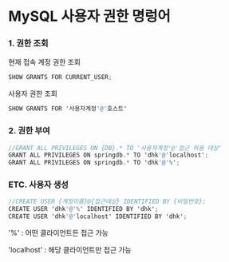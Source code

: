 # MySQL 사용자 권한 명렁어

### 1. 권한 조회

 현재 접속 계정 권한 조회 
~~~CS
SHOW GRANTS FOR CURRENT_USER;
~~~

 사용자 권한 조회
~~~CS
SHOW GRANTS FOR '사용자계정'@'호스트'
~~~

### 2. 권한 부여
~~~CS
//GRANT ALL PRIVILEGES ON {DB}.* TO '사용자계정'@'접근 허용 대상'
GRANT ALL PRIVILEGES ON springdb.* TO 'dhk'@'localhost';                            
GRANT ALL PRIVILEGES ON springdb.* TO 'dhk'@'%';
~~~


### ETC. 사용자 생성 
~~~CS
//CREATE USER {계정이름}@{접근대상} IDENTIFIED BY {비밀번호};
CREATE USER 'dhk'@'%' IDENTIFIED BY 'dhk';
CREATE USER 'dhk'@'localhost' IDENTIFIED BY 'dhk';
~~~
'%' : 어떤 클라이언트든 접근 가능 

'localhost' : 해당 클라이언트만 접근 가능
